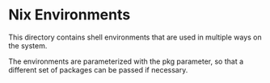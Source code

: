 Nix Environments
=================

This directory contains shell environments that are used
in multiple ways on the system.

The environments are parameterized with the pkg parameter,
so that a different set of packages can be passed if necessary.

